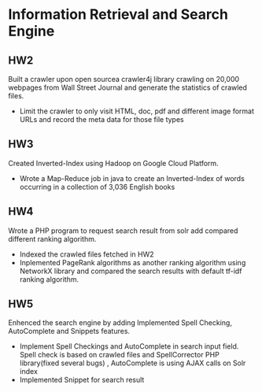 # Information Retrieval and Search Engine
## HW2
Built a crawler upon open sourcea crawler4j library crawling on 20,000 webpages from Wall Street Journal and generate the statistics of crawled files.
* Limit the crawler to only visit HTML, doc, pdf and different image format URLs and record the meta data for those file types
## HW3
Created Inverted-Index using Hadoop on Google Cloud Platform.
* Wrote a Map-Reduce job in java to create an Inverted-Index of words occurring in a collection of 3,036 English books
## HW4
Wrote a PHP program to request search result from solr add compared different ranking algorithm.
* Indexed the crawled files fetched in HW2
* Inplemented PageRank algorithms as another ranking algorithm using NetworkX library and compared the search results with default tf-idf ranking algorithm.
## HW5
Enhenced the search engine by adding	Implemented Spell Checking, AutoComplete and Snippets features.
* Implement Spell Checkings and AutoComplete in search input field. Spell check is based on crawled files and SpellCorrector PHP library(fixed several bugs) , AutoComplete is using AJAX calls on Solr index
* Implemented Snippet for search result
